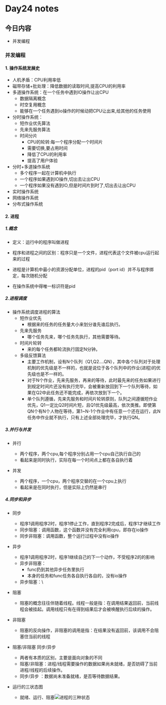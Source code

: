 # Day24 notes

## 今日内容

- 并发编程

### 并发编程

#### 1. 操作系统发展史

- 人机矛盾：CPU利用率低
- 磁带存储+批处理：降低数据的读取时间,提高CPU的利用率
- 多道操作系统：在一个任务中遇到IO操作让出CPU
    - 数据隔离概念
    - 时空复用概念
    - 能够在一个任务遇到io操作的时候动把CPU让出来,给其他的任务使用
- 分时操作系统：
    - 短作业优先算法
    - 先来先服务算法
    - 时间分片
        - CPU的轮转:每一个程序分配一个时间片
        - 需要切换,要占用时间
        - 降低了CPU的利用率
        - 提高了用户体验
- 分时+多道操作系统
    - 多个程序一起在计算机中执行
    - 一个程序如果遇到IO操作,切出去让出CPU
    - 一个程序如果没有遇到IO,但是时间片到时了,切出去让出CPU
- 实时操作系统
- 网络操作系统
- 分布式操作系统

#### 2. 进程

##### 1.概念

- 定义：运行中的程序叫做进程
- 程序和进程之间的区别：程序只是一个文件，进程代表这个文件被cpu运行起来的过程
- 进程是计算机中最小的资源分配单位，进程的pid（port id）并不与程序绑定，每次随机分配

- 在操作系统中得唯一标识符是pid

##### 2.进程调度

- 操作系统调度进程的算法
    - 短作业优先
        - 根据来的任务的任务量大小来划分谁先谁后执行。
    - 先来先服务
        - 哪个任务先来，哪个任务先执行，其他需要等待。
    - 时间片轮转
        - 来的每个任务都轮流执行固定N分钟。
    - 多级反馈算法
        - 主要工作机制，设有N个队列（Q1,Q2....QN），其中各个队列对于处理机制的优先级是不一样的，也就是说位于各个队列中的作业(进程)的优先级也是不一样的。
        - 对于N个作业，先来先服务，再来的等待，此时最先来的任务如果进行到规定时间片还没有执行完毕，会被重新放回到下一个队列等待，如果在Q2中此任务还不能完成，再依次放到下一个。
        - 单个队列遵循，先来先服务和时间片轮转原则，队列之间遵循短作业优先，Q1一定比Q2时间片短，且Q1优先级最高，依次类推。即使第QN个有N个人物在等待，第1~N-1个作业中有任意一个还在运行，此N任务中作业就不执行，只有上述全部处理完毕，才执行QN。

##### 3.并行与并发

- 并行
    - 两个程序，两个cpu,每个程序分别占用一个cpu自己执行自己的
    - 看起来是同时执行，实际在每一个时间点上都在各自执行着

- 并发
    - 两个程序，一个cpu，两个程序交替的在一个cpu上执行
    - 看起来是在同时执行，但是实际上仍然是串行

##### 4.同步和异步

- 同步
    - 程序1调用程序2时，程序1停止工作，直到程序2完成后，程序1才继续工作
    - 同步阻塞：调用函数，这个函数并没有完全利用cpu，即存在io操作
    - 同步非阻塞：调用函数，整个运行过程中没有io操作
- 异步
    - 程序1调用程序2时，程序1继续自己的下一个动作，不受程序2的的影响
    - 异步非阻塞：
        - func扔到其他异步任务里执行
        - 本身的任务和func任务各自执行各自的，没有io操作
    - 异步阻塞：\

- 阻塞
    - 阻塞的概念往往伴随着线程。线程一般是指：在调用结果返回前，当前线程会被挂起。调用线程只有在得到结果后才会被唤醒执行后续的操作。
- 非阻塞
    - 阻塞的反向操作，非阻塞的调用是指：在结果没有返回前，该调用不会阻塞住当前的线程

- 阻塞/非阻塞 同步/异步
    - 两者有本质的区别，主要是面向对象的不同
    - 阻塞/非阻塞：进程/线程需要操作的数据如果尚未就绪，是否妨碍了当前进程/线程的后续操作。
    - 同步/异步 ：数据尚未准备就绪，是否等待数据结果。

- 运行的三状态图
    - 就绪、运行、阻塞![进程的三种状态](G:\homework\img\进程的三种状态.png)

